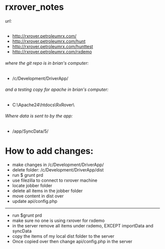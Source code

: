 # rxrover_notes


###### url:
- http://rxrover.petroleumrx.com/
- http://rxrover.petroleumrx.com/hunt
- http://rxrover.petroleumrx.com/hunttest
- http://rxrover.petroleumrx.com/rxdemo


###### where the git repo is in brian's computer:
- /c/Development/DriverApp/

###### and a testing copy for apache in brian's computer:
- C:\Apache24\htdocs\RxRover\


###### Where data is sent to by the app:
- /app/SyncData/5/



# How to add changes:

- make changes in /c/Development/DriverApp/
- delete folder: /c/Development/DriverApp/dist
- run $ grunt prd
- use filezilla to connect to rxrover machine 
- locate jobber folder 
- delete all items in the jobber folder 
- move content in dist over 
- update api/config.php







-------------------


- run $grunt prd
- make sure no one is using rxrover for rxdemo
- in the server remove all items under rxdemo, EXCEPT importData and syncData
- copy the items of my local dist folder to the server
- Once copied over then change api/config.php in the server
